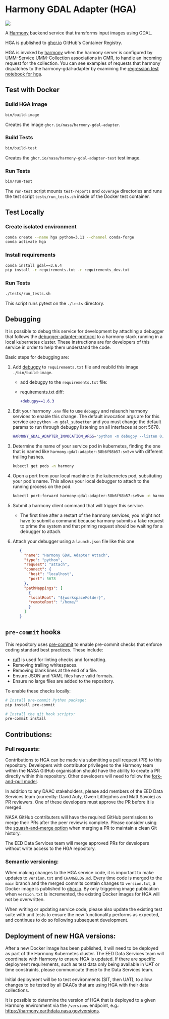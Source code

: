 # Harmony GDAL Adapter (HGA)

![](https://data-services-github-badges.s3.amazonaws.com/cov.svg?dummy=true)

A [Harmony](https://harmony.earthdata.nasa.gov/) backend service that transforms
input images using GDAL.

HGA is published to [ghcr.io](https://github.com/nasa/harmony-gdal-adapter/pkgs/container/harmony-gdal-adapter)
GitHub's Container Registry.

HGA is invoked by [harmony](https://github.com/nasa/harmony)
when the harmony server is configured by UMM-Service UMM-Collection associations in CMR,
to handle an incoming request for the collection. You can see examples of requests that harmony dispatches to the
harmony-gdal-adapter by examining the [regression test notebook for hga](https://github.com/nasa/harmony-regression-tests/blob/main/test/hga/HGA_Regression.ipynb).


## Test with Docker

### Build HGA image
```bash
bin/build-image
```
Creates the image `ghcr.io/nasa/harmony-gdal-adapter`.

### Build Tests
```bash
bin/build-test
```
Creates the `ghcr.io/nasa/harmony-gdal-adapter-test` test image.

### Run Tests
```bash
bin/run-test
```

The `run-test` script mounts `test-reports` and `coverage` directories and runs
the test script `tests/run_tests.sh` inside of the Docker test container.


## Test Locally

### Create isolated environment

```bash
conda create --name hga python=3.11 --channel conda-forge
conda activate hga
```

### Install requirements

```bash
conda install gdal==3.6.4
pip install -r requirements.txt -r requirements_dev.txt
```

### Run Tests

```bash
./tests/run_tests.sh
```
This script runs pytest on the `./tests` directory.

## Debugging

It is possible to debug this service for development by attaching a debugger
that follows the
[debugger-adapter-protocol](https://microsoft.github.io/debug-adapter-protocol/)
to a harmony stack running in a local kubernetes cluster.  These instructions
are for developers of this service in order to help them understand the code.

Basic steps for debugging are:

1. Add [debugpy](https://github.com/microsoft/debugpy) to `requirements.txt` file and reubild this image `./bin/build-image`.
     - add debugpy to the `requirements.txt` file:

     -  requirements.txt diff:
          ```diff
          +debugpy==1.6.3
          ```

1. Edit your harmony `.env` file to use
 `debugpy` and relaunch harmony services
 to enable this change.  The default invocation args are for this service are
 `python -m gdal_subsetter` and you must change the default params to run
 through debugpy listening on all interfaces at port 5678.

    ```sh
    HARMONY_GDAL_ADAPTER_INVOCATION_ARGS='python -m debugpy --listen 0.0.0.0:5678 --wait-for-client -m gdal_subsetter'
    ```
1. Determine the name of your service pod in kubernetes, finding the one that
   is named like `harmony-gdal-adapter-58b6f98b57-sv5vm` with different
   trailing hashes.

     ```sh
     kubectl get pods -n harmony
     ```
1. Open a port from your local machine to the kubernetes pod, subsituting your
   pod's name. This allows your local debugger to attach to the running process
   on the pod.

     ```sh
     kubectl port-forward harmony-gdal-adapter-58b6f98b57-sv5vm -n harmony 5678:5678
     ```

1. Submit a harmony client command that will trigger this service.
    - The first time after a restart of the harmony services, you might not
     have to submit a command because harmony submits a fake request to prime
     the system and that priming request should be waiting for a debugger to
     attach.

1. Attach your debugger using a `launch.json` file like this one

     ```json
        {
          "name": "Harmony GDAL Adapter Attach",
          "type": "python",
          "request": "attach",
          "connect": {
            "host": "localhost",
            "port": 5678
          },
          "pathMappings": [
            {
            "localRoot": "${workspaceFolder}",
            "remoteRoot": "/home/"
            }
          ]
        }
     ```

## `pre-commit` hooks

This repository uses [pre-commit](https://pre-commit.com/) to enable pre-commit
checks that enforce coding standard best practices. These include:

* [ruff](https://github.com/astral-sh/ruff) is used for linting checks and formatting.
* Removing trailing whitespaces.
* Removing blank lines at the end of a file.
* Ensure JSON and YAML files have valid formats.
* Ensure no large files are added to the repository.

To enable these checks locally:

```bash
# Install pre-commit Python package:
pip install pre-commit

# Install the git hook scripts:
pre-commit install
```

## Contributions:

### Pull requests:

Contributions to HGA can be made via submitting a pull request (PR) to this
repository. Developers with contributor privileges to the Harmony team within
the NASA GitHub organisation should have the ability to create a PR directly
within this repository. Other developers will need to follow the
[fork-and-pull model](https://docs.github.com/en/pull-requests/collaborating-with-pull-requests/getting-started/about-collaborative-development-models#fork-and-pull-model).

In addition to any DAAC stakeholders, please add members of the EED Data
Services team (currently: David Auty, Owen Littlejohns and Matt Savoie) as PR
reviewers. One of these developers must approve the PR before it is merged.

NASA GitHub contributers will have the required GitHub permissions to merge
their PRs after the peer review is complete. Please consider using the
[squash-and-merge option](https://docs.github.com/en/pull-requests/collaborating-with-pull-requests/incorporating-changes-from-a-pull-request/about-pull-request-merges#squash-and-merge-your-pull-request-commits) when merging a PR to maintain a clean Git history.

The EED Data Services team will merge approved PRs for developers without write
access to the HGA repository.

### Semantic versioning:

When making changes to the HGA service code, it is important to make updates to
`version.txt` and `CHANGELOG.md`. Every time code is merged to the `main` branch
and the merged commits contain changes to `version.txt`, a Docker image is
published to [ghcr.io](https://github.com/nasa/harmony-gdal-adapter/pkgs/container/harmony-gdal-adapter).
By only triggering image publication when `version.txt` is incremented, the
existing Docker images for HGA will not be overwritten.

When writing or updating service code, please also update the existing test
suite with unit tests to ensure the new functionality performs as expected, and
continues to do so following subsequent development.

## Deployment of new HGA versions:

After a new Docker image has been published, it will need to be deployed as
part of the Harmony Kubernetes cluster. The EED Data Services team will
coordinate with Harmony to ensure HGA is updated. If there are specific
deployment requirements, such as test data only being available in UAT or time
constraints, please communicate these to the Data Services team.

Initial deployment will be to test environments (SIT, then UAT), to allow
changes to be tested by all DAACs that are using HGA with their data
collections.

It is possible to determine the version of HGA that is deployed to a given
Harmony environment via the `/versions` endpoint, e.g.:
<https://harmony.earthdata.nasa.gov/versions>.
